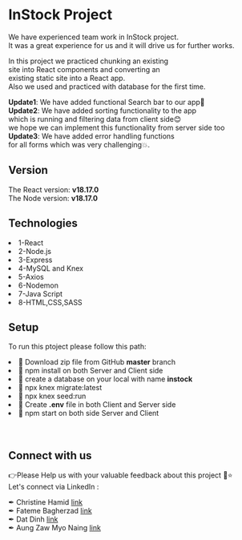 # InStock Project

We have experienced team work in InStock project.<br/>
It was a great experience for us and it will drive us for further works.

In this project we practiced chunking an existing<br/>
site into React components and converting an<br/>
existing static site into a React app.<br/>
Also we used and practiced with database for the first time.<br/>

**Update1**: We have added functional Search bar to our app🥳<br/>
**Update2**: We have added sorting functionality to the app<br/>
which is running and filtering data from client side😊<br/>
we hope we can implement this functionality from server side too<br/>
**Update3**: We have added error handling functions<br/>
for all forms which was very challenging💥.

## Version

The React version: **v18.17.0**<br/>
The Node version: **v18.17.0**

## Technologies

<li>1-React</li>
<li>2-Node.js</li>
<li>3-Express</li>
<li>4-MySQL and Knex</li>
<li>5-Axios</li>
<li>6-Nodemon</li>
<li>7-Java Script</li>
<li>8-HTML,CSS,SASS</li>

## Setup

To run this ptoject please follow this path:

<li>📝 Download zip file from GitHub <strong>master</strong> branch</li>
<li>📝 npm install on both Server and Client side</li>
<li>📝 create a database on your local with name <strong>instock</strong></li>
<li>📝 npx knex migrate:latest</li>
<li>📝 npx knex seed:run</li>
<li>📝 Create <strong>.env</strong> file in both Client and Server side</li>
<li>📝 npm start on both side Server and Client</li></br></br>

## Connect with us

👉Please Help us with your valuable feedback about this project 🙂⭐</br>
Let's connect via LinkedIn :<br/>

✒ Christine Hamid [link](https://www.linkedin.com/in/christinehamid/) </br>
✒ Fateme Bagherzad [link](https://www.linkedin.com/in/fatemeh-bagherzad/) </br>
✒ Dat Dinh [link](https://www.linkedin.com/in/dat-dinh-/) </br>
✒ Aung Zaw Myo Naing [link](https://www.linkedin.com/in/aungzawmyonaing/) </br>
